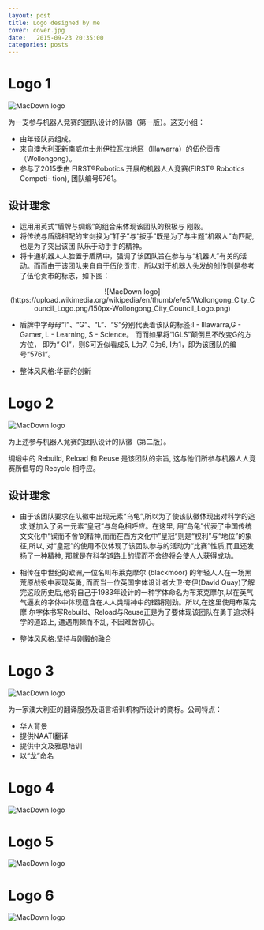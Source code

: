 ```yaml
---
layout: post
title: Logo designed by me
cover: cover.jpg
date:   2015-09-23 20:35:00
categories: posts
---
```


# Logo 1
![MacDown logo](http://i847.photobucket.com/albums/ab31/yangxia/Hello%20Design%20Dreamer/IMG_0153_zpssar6aa0j.jpg)

为一支参与机器人竞赛的团队设计的队徽（第一版）。这支小组：

-  由年轻队员组成。
-  来自澳大利亚新南威尔士州伊拉瓦拉地区（Illawarra）的伍伦贡市（Wollongong）。
-  参与了2015季由 FIRST®Robotics 开展的机器⼈人竞赛(FIRST® Robotics Competi- tion), 团队编号5761。

## 设计理念
- 运⽤用英式“盾牌与绸缎”的组合来体现该团队的积极与 刚毅。
- 将传统与盾牌相配的宝剑换为“钉⼦”与“扳⼿”既是为了与主题“机器⼈”向匹配,也是为了突出该团 队乐于动⼿手的精神。
- 将卡通机器⼈人脸置于盾牌中，强调了该团队旨在参与与“机器⼈”有关的活动。⽽而由于该团队来⾃自于伍伦贡市，所以对于机器⼈头发的创作则是参考了伍伦贡市的标志，如下图：

<center>![MacDown logo](https://upload.wikimedia.org/wikipedia/en/thumb/e/e5/Wollongong_City_Council_Logo.png/150px-Wollongong_City_Council_Logo.png)</center>

- 盾牌中字⺟母“I”、“G”、“L”、“S”分别代表着该队的标签:I - Illawarra,G - Gamer, L - Learning, S - Science。 ⽽而如果将“IGLS”颠倒且不改变G的⽅方位，即为“ GI”，则S可近似看成5, L为7, G为6, I为1，即为该团队的编号“5761”。

- 整体⻛风格:华丽的创新

# Logo 2
![MacDown logo](http://i847.photobucket.com/albums/ab31/yangxia/Hello%20Design%20Dreamer/IMG_0155_zpshkvnuvvu.jpg)

为上述参与机器人竞赛的团队设计的队徽（第二版）。

绸缎中的 Rebuild, Reload 和 Reuse 是该团队的宗旨, 这与他们所参与机器⼈人竞赛所倡导的 Recycle 相呼应。

## 设计理念
- 由于该团队要求在队徽中出现元素“乌⻳”,所以为了使该队徽体现出对科学的追求,遂加⼊了另⼀元素“皇冠”与乌⻳相呼应。在这里, ⽤“乌⻳”代表了中国传统⽂文化中“锲⽽不舍‘的精神,⽽而在⻄方⽂化中”皇冠“则是“权利”与“地位”的象征,所以, 对“皇冠”的使⽤不仅体现了该团队参与的活动为“比赛”性质,⽽且还发扬了⼀种精神, 那就是在科学道路上的锲⽽不舍终将会使⼈人获得成功。

- 相传在中世纪的欧洲,⼀位名叫布莱克摩尔 (blackmoor) 的年轻⼈人在⼀场⿊荒原战役中表现英勇, ⽽而当⼀位英国字体设计者⼤卫·夸伊(David Quay)了解完这段历史后,他将⾃己于1983年设计的一种字体命名为布莱克摩尔,以在英⽓气逼发的字体中体现蕴含在⼈人类精神中的铿锵刚劲。所以,在这⾥使用布莱克摩 尔字体书写Rebuild、Reload与Reuse正是为了要体现该团队在勇于追求科学的道路上, 遭遇荆棘⽽不乱, 不因难舍初心。

- 整体⻛风格:坚持与刚毅的融合

# Logo 3
![MacDown logo](http://i847.photobucket.com/albums/ab31/yangxia/Hello%20Design%20Dreamer/IMG_0810_zpsqwf3gm81.jpg)

为一家澳大利亚的翻译服务及语言培训机构所设计的商标。公司特点：

- 华人背景
- 提供NAATI翻译
- 提供中文及雅思培训
- 以“龙”命名

# Logo 4
![MacDown logo](http://i847.photobucket.com/albums/ab31/yangxia/Hello%20Design%20Dreamer/IMG_1228_zpshnqrmcin.jpg)

# Logo 5
![MacDown logo](http://i847.photobucket.com/albums/ab31/yangxia/Hello%20Design%20Dreamer/IMG_0144_zpsusxo7ogq.jpg)

# Logo 6
![MacDown logo](http://i847.photobucket.com/albums/ab31/yangxia/Hello%20Design%20Dreamer/logo_zpsda6adalw.jpg)